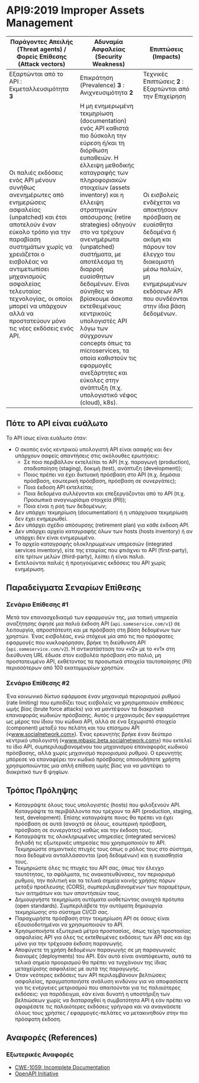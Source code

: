 # API9:2019 Improper Assets Management

| Παράγοντες Απειλής (Threat agents) / Φορείς Επίθεσης (Attack vectors) | Αδυναμία Ασφαλείας (Security Weakness) | Επιπτώσεις (Impacts) |
| - | - | - |
| Εξαρτώνται από το API : Εκμεταλλευσιμότητα **3** | Επικράτηση (Prevalence) **3** : Ανιχνευσιμότητα **2** | Τεχνικές Επιπτώσεις **2** : Εξαρτώνται από την Επιχείρηση |
| Οι παλιές εκδόσεις ενός API μένουν συνήθως ανενημέρωτες από ενημερώσεις ασφαλείας (unpatched) και έτσι αποτελούν έναν εύκολο τρόπο για την παραβίαση συστημάτων χωρίς να χρειάζεται ο εισβολέας να αντιμετωπίσει μηχανισμούς ασφαλείας τελευταίας τεχνολογίας, οι οποίοι μπορεί να υπάρχουν αλλά να προστατεύουν μόνο τις νέες εκδόσεις ενός API. | Η μη ενημερωμένη τεκμηρίωση (documentation) ενός API καθιστά πιο δύσκολη την εύρεση ή/και τη διόρθωση ευπαθειών. Η έλλειψη μεθοδικής καταγραφής των πληροφοριακών στοιχείων (assets inventory) και η έλλειψη στρατηγικών απόσυρσης (retire strategies) οδηγούν στο να τρέχουν ανενημέρωτα (unpatched) συστήματα, με αποτέλεσμα τη διαρροή ευαίσθητων δεδομένων. Είναι σύνηθες να βρίσκουμε άσκοπα εκτεθειμένους κεντρικούς υπολογιστές API λόγω των σύγχρονων concepts όπως τα microservices, τα οποία καθιστούν τις εφαρμογές ανεξάρτητες και εύκολες στην ανάπτυξη (π.χ. υπολογιστικό νέφος (cloud), k8s). | Οι εισβολείς ενδέχεται να αποκτήσουν πρόσβαση σε ευαίσθητα δεδομένα ή ακόμη και πάρουν τον έλεγχο του διακομιστή μέσω παλιών, μη ενημερωμένων εκδόσεων API που συνδέονται στην ίδια βάση δεδομένων. |

## Πότε το API είναι ευάλωτο

Το API ίσως είναι ευάλωτο όταν:

* Ο σκοπός ενός κεντρικού υπολογιστή API είναι ασαφής και δεν υπάρχουν σαφείς απαντήσεις στις ακόλουθες ερωτήσεις:
  * Σε ποιο περιβάλλον εκτελείται το API (π.χ. παραγωγή (production), σταδιοποίηση (staging), δοκιμή (test), ανάπτυξη (development));
  * Ποιος πρέπει να έχει δικτυακή πρόσβαση στο API (π.χ. δημόσια πρόσβαση, εσωτερική πρόσβαση, πρόσβαση σε συνεργάτες);
  * Ποια έκδοση API εκτελείται;
  * Ποια δεδομένα συλλέγονται και επεξεργάζονται από το API (π.χ. Προσωπικά αναγνωρίσιμα στοιχεία (PII));
  * Ποια είναι η ροή των δεδομένων;
* Δεν υπάρχει τεκμηρίωση (documentation) ή η υπάρχουσα τεκμηρίωση δεν έχει ενημερωθεί.
* Δεν υπάρχει σχέδιο απόσυρσης (retirement plan) για κάθε έκδοση API.
* Δεν υπάρχει αρχείο καταγραφής όλων των hosts (hosts inventory) ή αν υπάρχει δεν είναι ενημερωμένο.
* Το αρχείο καταγραφής ολοκληρωμένων υπηρεσιών (integrated services inventory), είτε της εταιρίας που φτιάχνει το API (first-party), είτε τρίτων μελών (third-party), λείπει ή είναι παλιό.
* Εκτελούνται παλιές ή προηγούμενες εκδόσεις του API χωρίς ενημέρωση.

## Παραδείγματα Σεναρίων Επίθεσης

### Σενάριο Επίθεσης #1

Μετά τον επανασχεδιασμό των εφαρμογών της, μια τοπική υπηρεσία αναζήτησης άφησε μια 
παλιά έκδοση API (`api.someservice.com/v1`) σε λειτουργία, απροστάτευτη και με 
πρόσβαση στη βάση δεδομένων των χρηστών. Ένας εισβολέας, ενώ στόχευε μία από τις πιο πρόσφατες 
εφαρμογές που κυκλοφόρησαν, βρήκε τη διεύθυνση API (`api.someservice.com/v2`). 
Η αντικατάσταση του «v2» με το «v1» στη διεύθυνση URL έδωσε στον εισβολέα πρόσβαση στο παλιό,
μη προστατευμένο API, εκθέτοντας τα προσωπικά στοιχεία ταυτοποίησης (PII) περισσότερων από 100 εκατομμυρίων χρηστών.

### Σενάριο Επίθεσης #2

Ένα κοινωνικό δίκτυο εφάρμοσε έναν μηχανισμό περιορισμού ρυθμού (rate limiting) που εμποδίζει 
τους εισβολείς να χρησιμοποιούν επιθέσεις ωμής βίας (brute force attacks) για να μαντέψουν τα 
διακριτικά επαναφοράς κωδικών πρόσβασης. Αυτός ο μηχανισμός δεν εφαρμόστηκε ως μέρος του ίδιου 
του κώδικα API, αλλά σε ένα ξεχωριστό στοιχείο (component) μεταξύ του πελάτη και του επίσημου API («www.socialnetwork.com»).
Ένας ερευνητής βρήκε έναν δεύτερο κεντρικό υπολογιστή («www.mbasic.beta.socialnetwork.com») που εκτελεί το ίδιο API, συμπεριλαμβανομένου του μηχανισμού επαναφοράς κωδικού πρόσβασης, 
αλλά χωρίς μηχανισμό περιορισμού ρυθμού. Ο ερευνητής μπόρεσε να επαναφέρει τον κωδικό πρόσβασης
οποιουδήποτε χρήστη χρησιμοποιώντας μια απλή επίθεση ωμής βίας για να μαντέψει το διακριτικό των 6 ψηφίων.

## Τρόπος Πρόληψης

* Καταγράψτε όλους τους υπολογιστές (hosts) που φιλοξενούν API. Καταγράψτε τα περιβάλλοντα που τρέχουν τα API (production, staging, test, development). 
Επίσης καταγράψτε ποιος θα πρέπει να έχει πρόσβαση σε αυτά (ανοιχτά σε όλους, εσωτερική πρόσβαση, πρόσβαση σε συνεργάτες) καθώς και την έκδοση τους.
* Καταγράψτε τις ολοκληρωμένες υπηρεσίες (integrated services) δηλαδή τις εξωτερικές υπηρεσίες που χρησιμοποιούν το API. Τεκμηριώστε σημαντικές πτυχές τους όπως ο ρόλος τους στο σύστημα, ποια δεδομένα ανταλλάσσονται (ροή δεδομένων) και η ευαισθησία τους.
* Τεκμηριώστε όλες τις πτυχές του API σας, όπως τον έλεγχο ταυτότητας, τα σφάλματα, τις ανακατευθύνσεις, τον περιορισμό ρυθμού, την πολιτική και τα τελικά σημεία κοινής χρήσης πόρων μεταξύ προέλευσης (CORS), συμπεριλαμβανομένων των παραμέτρων, των αιτημάτων και των απαντήσεών τους.
* Δημιουργήστε τεκμηρίωση αυτόματα υιοθετώντας ανοιχτά πρότυπα (open standards). Συμπεριλάβετε την αυτόματη δημιουργία τεκμηρίωσης στο σύστημα CI/CD σας.
* Παραχωρήστε πρόσβαση στην τεκμηρίωση API σε όσους είναι εξουσιοδοτημένοι να χρησιμοποιούν το API.
* Χρησιμοποιήστε εξωτερικά μέτρα προστασίας, όπως τείχη προστασίας ασφαλείας API για όλες τις εκτεθειμένες εκδόσεις των API σας και όχι μόνο για την τρέχουσα έκδοση παραγωγής.
* Αποφύγετε τη χρήση δεδομένων παραγωγής σε μη παραγωγικές διανομές (deployments) του API. Εάν αυτό είναι αναπόφευκτο, αυτά τα τελικά σημεία προορισμού θα πρέπει να τυγχάνουν της ίδιας μεταχείρισης ασφαλείας με αυτά της παραγωγής.
* Όταν νεότερες εκδόσεις των API περιλαμβάνουν βελτιώσεις ασφαλείας, πραγματοποιήστε ανάλυση κινδύνου για να αποφασίσετε για τις ενέργειες μετριασμού που απαιτούνται για τις παλαιότερες εκδόσεις: για παράδειγμα, εάν είναι δυνατή η υποστήριξη των βελτιώσεων χωρίς να διαταραχθεί η συμβατότητα API ή εάν πρέπει να αφαιρέσετε τις παλαιότερες εκδόσεις γρήγορα και να αναγκάσετε όλους τους χρήστες / εφαρμογές-πελάτες να μετακινηθούν στην πιο πρόσφατη έκδοση.

## Αναφορές (References)

### Εξωτερικές Αναφορές

* [CWE-1059: Incomplete Documentation][1]
* [OpenAPI Initiative][2]

[1]: https://cwe.mitre.org/data/definitions/1059.html
[2]: https://www.openapis.org/
